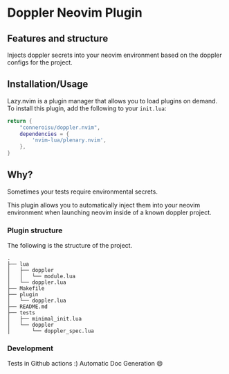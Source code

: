 # Doppler Neovim Plugin


## Features and structure

Injects doppler secrets into your neovim environment based on the doppler configs for the project.

## Installation/Usage

Lazy.nvim is a plugin manager that allows you to load plugins on demand. To install this plugin, add the following to your `init.lua`:

```lua
return {
    "conneroisu/doppler.nvim",
    dependencies = {
        'nvim-lua/plenary.nvim',
    },
}
```

## Why?

Sometimes your tests require environmental secrets. 

This plugin allows you to automatically inject them into your neovim environment when launching neovim inside of a known doppler project.

### Plugin structure

The following is the structure of the project.

```
.
├── lua
│   ├── doppler
│   │   └── module.lua
│   └── doppler.lua
├── Makefile
├── plugin
│   └── doppler.lua
├── README.md
├── tests
│   ├── minimal_init.lua
│   └── doppler
│       └── doppler_spec.lua
```
### Development 

Tests in Github actions :) 
Automatic Doc Generation 😄
